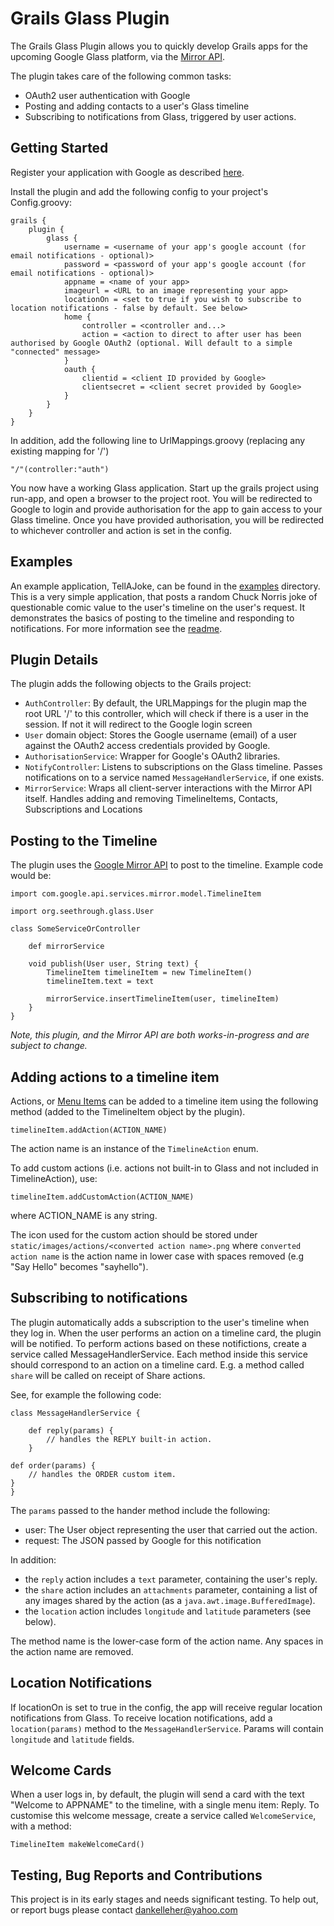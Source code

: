 Grails Glass Plugin
=========

The Grails Glass Plugin allows you to quickly develop Grails apps for the upcoming Google Glass platform, via the [Mirror API](https://developers.google.com/glass/). 

The plugin takes care of the following common tasks:

  - OAuth2 user authentication with Google
  - Posting and adding contacts to a user's Glass timeline
  - Subscribing to notifications from Glass, triggered by user actions.

## Getting Started

Register your application with Google as described [here](https://developers.google.com/glass/quickstart/java).

Install the plugin and add the following config to your project's Config.groovy:

    grails {
        plugin {
		    glass {
			    username = <username of your app's google account (for email notifications - optional)>
			    password = <password of your app's google account (for email notifications - optional)>
			    appname = <name of your app>
			    imageurl = <URL to an image representing your app>
			    locationOn = <set to true if you wish to subscribe to location notifications - false by default. See below>
			    home {
    				controller = <controller and...>
    				action = <action to direct to after user has been authorised by Google OAuth2 (optional. Will default to a simple "connected" message>
			    }
			    oauth {
    				clientid = <client ID provided by Google>
    				clientsecret = <client secret provided by Google>
			    }
		    }
	    }
    }
    
In addition, add the following line to UrlMappings.groovy (replacing any existing mapping for '/')

    "/"(controller:"auth")
    
You now have a working Glass application. Start up the grails project using run-app, and open a browser to the project root. You will be redirected to Google to login and provide authorisation for the app to gain access to your Glass timeline. Once you have provided authorisation, you will be redirected to whichever controller and action is set in the config.

## Examples

An example application, TellAJoke, can be found in the [examples](examples/) directory. This is a very simple application, that posts a random Chuck Norris joke of questionable comic value to the user's timeline on the user's request. It demonstrates the basics of posting to the timeline and responding to notifications. For more information see the [readme](examples/TellAJoke/README.md).

## Plugin Details

The plugin adds the following objects to the Grails project:

  - `AuthController`: By default, the URLMappings for the plugin map the root URL '/' to this controller, which will check if there is a user in the session. If not it will redirect to the Google login screen
  - `User` domain object: Stores the Google username (email) of a user against the OAuth2 access credentials provided by Google.
  - `AuthorisationService`: Wrapper for Google's OAuth2 libraries.
  - `NotifyController`: Listens to subscriptions on the Glass timeline. Passes notifications on to a service named `MessageHandlerService`, if one exists.
  - `MirrorService`: Wraps all client-server interactions with the Mirror API itself. Handles adding and removing TimelineItems, Contacts, Subscriptions and Locations

## Posting to the Timeline

The plugin uses the [Google Mirror API](https://developers.google.com/glass/about) to post to the timeline. Example code would be:

    import com.google.api.services.mirror.model.TimelineItem

    import org.seethrough.glass.User

    class SomeServiceOrController
    
        def mirrorService
    
        void publish(User user, String text) {
            TimelineItem timelineItem = new TimelineItem()
            timelineItem.text = text

            mirrorService.insertTimelineItem(user, timelineItem)
        }
    }

*Note, this plugin, and the Mirror API are both works-in-progress and are subject to change.*

## Adding actions to a timeline item

Actions, or [Menu Items](https://developers.google.com/glass/v1/reference/timeline#menuItems) can be added to a timeline item using the following method (added to the TimelineItem object by the plugin).

    timelineItem.addAction(ACTION_NAME)
 
The action name is an instance of the `TimelineAction` enum.

To add custom actions (i.e. actions not built-in to Glass and not included in TimelineAction), use:

    timelineItem.addCustomAction(ACTION_NAME)
   
where ACTION_NAME is any string.

The icon used for the custom action should be stored under `static/images/actions/<converted action name>.png` where `converted action name` is the action name in lower case with spaces removed (e.g "Say Hello" becomes "sayhello").

## Subscribing to notifications

The plugin automatically adds a subscription to the user's timeline when they log in. When the user performs an action on a timeline card, the plugin will be notified. To perform actions based on these notifictions, create a service called MessageHandlerService. Each method inside this service should correspond to an action on a timeline card. E.g. a method called `share` will be called on receipt of Share actions.

See, for example the following code:

    class MessageHandlerService {

        def reply(params) {
        	// handles the REPLY built-in action. 
        }
	
	def order(params) {
		// handles the ORDER custom item.
	}
    }
    
The `params` passed to the hander method include the following:

  - user: The User object representing the user that carried out the action.
  - request: The JSON passed by Google for this notification
  
In addition:

  - the `reply` action includes a `text` parameter, containing the user's reply.
  - the `share` action includes an `attachments` parameter, containing a list of any images shared by the action (as a `java.awt.image.BufferedImage`).
  - the `location` action includes `longitude` and `latitude` parameters (see below).

The method name is the lower-case form of the action name. Any spaces in the action name are removed.

## Location Notifications

If locationOn is set to true in the config, the app will receive regular location notifications from Glass. To receive location notifications, add a `location(params)` method to the `MessageHandlerService`. Params will contain `longitude` and `latitude` fields.

## Welcome Cards

When a user logs in, by default, the plugin will send a card with the text "Welcome to APPNAME" to the timeline, with a single menu item: Reply. To customise this welcome message, create a service called `WelcomeService`, with a method:

    TimelineItem makeWelcomeCard()    

## Testing, Bug Reports and Contributions

This project is in its early stages and needs significant testing. To help out, or report bugs please contact dankelleher@yahoo.com
